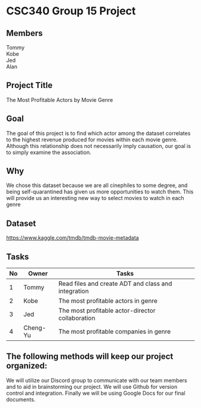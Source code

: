 # CSC340 Group 15 Project

## Members
Tommy  
Kobe  
Jed  
Alan  

## Project Title
The Most Profitable Actors by Movie Genre

## Goal
The goal of this project is to find which actor among the dataset correlates to the highest revenue produced for movies within each movie genre. Although this relationship does not necessarily imply causation, our goal is to simply examine the association.

## Why
We chose this dataset because we are all cinephiles to some degree, and being self-quarantined has given us more opportunities to watch them. This will provide us an interesting new way to select movies to watch in each genre

## Dataset
https://www.kaggle.com/tmdb/tmdb-movie-metadata

## Tasks

| No  | Owner | Tasks |
| --- | ----- | ----- |
| 1   | Tommy | Read files and create ADT and class and integration |
| 2   | Kobe  | The most profitable actors in genre |
| 3   | Jed   | The most profitable actor-director collaboration |
| 4   | Cheng-Yu  | The most profitable companies in genre |

## The following methods will keep our project organized:
We will utilize our Discord group to communicate with our team members and to aid in brainstorming our project.
We will use Github for version control and integration.
Finally we will be using Google Docs for our final documents.

